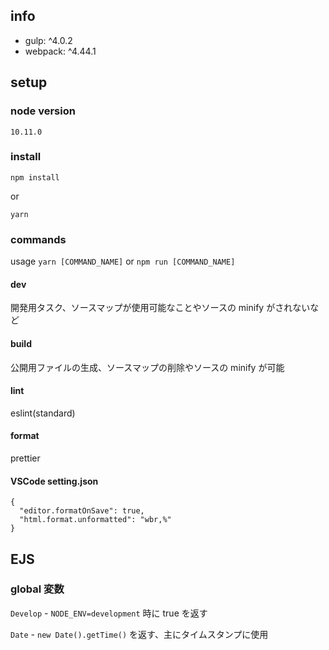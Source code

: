 ## info

- gulp: ^4.0.2
- webpack: ^4.44.1

## setup

### node version

`10.11.0`

### install

```
npm install
```

or

```
yarn
```

### commands

usage `yarn [COMMAND_NAME]` or `npm run [COMMAND_NAME]`

#### dev

開発用タスク、ソースマップが使用可能なことやソースの minify がされないなど

#### build

公開用ファイルの生成、ソースマップの削除やソースの minify が可能

#### lint

eslint(standard)

#### format

prettier

#### VSCode setting.json

```
{
  "editor.formatOnSave": true,
  "html.format.unformatted": "wbr,%"
}
```

## EJS

### global 変数

`Develop` - `NODE_ENV=development` 時に true を返す

`Date` - `new Date().getTime()` を返す、主にタイムスタンプに使用
